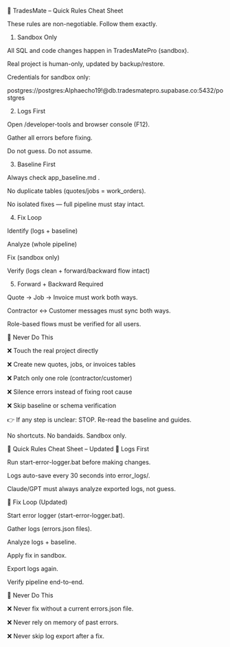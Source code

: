 🚨 TradesMate – Quick Rules Cheat Sheet

These rules are non-negotiable. Follow them exactly.

1. Sandbox Only

All SQL and code changes happen in TradesMatePro (sandbox).

Real project is human-only, updated by backup/restore.

Credentials for sandbox only:

postgres://postgres:Alphaecho19!@db.tradesmatepro.supabase.co:5432/postgres

2. Logs First

Open /developer-tools and browser console (F12).

Gather all errors before fixing.

Do not guess. Do not assume.

3. Baseline First

Always check app_baseline.md
.

No duplicate tables (quotes/jobs = work_orders).

No isolated fixes — full pipeline must stay intact.

4. Fix Loop

Identify (logs + baseline)

Analyze (whole pipeline)

Fix (sandbox only)

Verify (logs clean + forward/backward flow intact)

5. Forward + Backward Required

Quote → Job → Invoice must work both ways.

Contractor ↔ Customer messages must sync both ways.

Role-based flows must be verified for all users.

🚫 Never Do This

❌ Touch the real project directly

❌ Create new quotes, jobs, or invoices tables

❌ Patch only one role (contractor/customer)

❌ Silence errors instead of fixing root cause

❌ Skip baseline or schema verification

👉 If any step is unclear: STOP. Re-read the baseline and guides.


No shortcuts. No bandaids. Sandbox only.

🚨 Quick Rules Cheat Sheet – Updated
🚦 Logs First

Run start-error-logger.bat before making changes.

Logs auto-save every 30 seconds into error_logs/.

Claude/GPT must always analyze exported logs, not guess.

🔄 Fix Loop (Updated)

Start error logger (start-error-logger.bat).

Gather logs (errors.json files).

Analyze logs + baseline.

Apply fix in sandbox.

Export logs again.

Verify pipeline end-to-end.

🚫 Never Do This

❌ Never fix without a current errors.json file.

❌ Never rely on memory of past errors.

❌ Never skip log export after a fix.